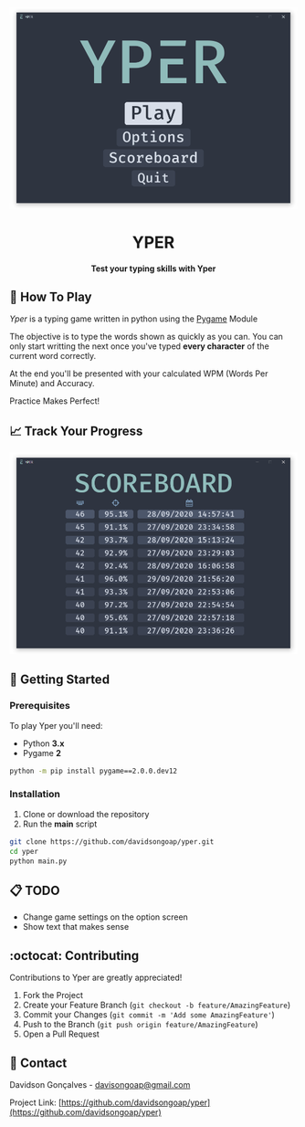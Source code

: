 <p align="center">
    <img src="images/demo.gif" alt="Demo">

  <h1 align="center">YPER</h1>
  <h4 align="center"> Test your typing skills with Yper </h4>
</p>


<!-- ABOUT THE PROJECT -->

## :game_die: How To Play

_Yper_ is a typing game written in python using the [Pygame](https://www.pygame.org/) Module

The objective is to type the words shown as quickly as you can. You can only start writting the next once you've typed **every character** of the current word correctly.

At the end you'll be presented with your calculated WPM (Words Per Minute) and Accuracy.

Practice Makes Perfect!

## :chart_with_upwards_trend: Track Your Progress

<p align="center">
    <img src="images/score.png" alt="Demo">
</p>
<!-- GETTING STARTED -->

## :triangular_flag_on_post: Getting Started

### Prerequisites

To play Yper you'll need:

- Python **3.x**
- Pygame **2**

```sh
python -m pip install pygame==2.0.0.dev12
```

### Installation

1. Clone or download the repository
2. Run the **main** script

```sh
git clone https://github.com/davidsongoap/yper.git
cd yper
python main.py
```

<!-- TODO -->

## :clipboard: TODO

- Change game settings on the option screen
- Show text that makes sense

<!-- CONTRIBUTING -->

## :octocat: Contributing

Contributions to Yper are greatly appreciated!

1. Fork the Project
2. Create your Feature Branch (`git checkout -b feature/AmazingFeature`)
3. Commit your Changes (`git commit -m 'Add some AmazingFeature'`)
4. Push to the Branch (`git push origin feature/AmazingFeature`)
5. Open a Pull Request

<!-- CONTACT -->

## :email: Contact

Davidson Gonçalves - davisongoap@gmail.com

Project Link: [https://github.com/davidsongoap/yper](https://github.com/davidsongoap/yper)
